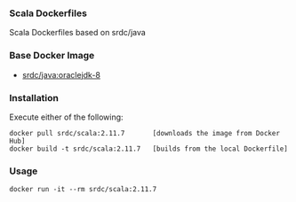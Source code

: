 ### Scala Dockerfiles

Scala Dockerfiles based on srdc/java

### Base Docker Image

* [srdc/java:oraclejdk-8](https://hub.docker.com/r/srdc/java/)


### Installation
Execute either of the following:

    docker pull srdc/scala:2.11.7       [downloads the image from Docker Hub]
    docker build -t srdc/scala:2.11.7   [builds from the local Dockerfile]


### Usage

    docker run -it --rm srdc/scala:2.11.7
